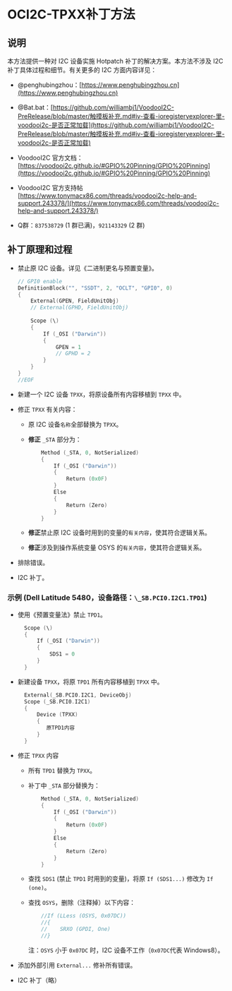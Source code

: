 # OCI2C-TPXX补丁方法

## 说明

本方法提供一种对 I2C 设备实施 Hotpatch 补丁的解决方案。本方法不涉及 I2C 补丁具体过程和细节。有关更多的 I2C 方面内容详见：

- @penghubingzhou：[https://www.penghubingzhou.cn](https://www.penghubingzhou.cn)

- @Bat.bat：[https://github.com/williambj1/VoodooI2C-PreRelease/blob/master/触摸板补充.md#iv-查看-ioregisteryexplorer-里-voodooi2c-是否正常加载](https://github.com/williambj1/VoodooI2C-PreRelease/blob/master/触摸板补充.md#iv-查看-ioregisteryexplorer-里-voodooi2c-是否正常加载)

- VoodooI2C 官方文档：[https://voodooi2c.github.io/#GPIO%20Pinning/GPIO%20Pinning](https://voodooi2c.github.io/#GPIO%20Pinning/GPIO%20Pinning)

- VoodooI2C 官方支持帖 [https://www.tonymacx86.com/threads/voodooi2c-help-and-support.243378/](https://www.tonymacx86.com/threads/voodooi2c-help-and-support.243378/)

- Q群：`837538729` (1 群已满)，`921143329` (2 群)

## 补丁原理和过程

- 禁止原 I2C 设备。详见《二进制更名与预置变量》。

  ```swift
  // GPI0 enable
  DefinitionBlock("", "SSDT", 2, "OCLT", "GPI0", 0)
  {
      External(GPEN, FieldUnitObj)
      // External(GPHD, FieldUnitObj)
      
      Scope (\)
      {
          If (_OSI ("Darwin"))
          {
              GPEN = 1
              // GPHD = 2
          }
      }
  }
  //EOF
  ```

- 新建一个 I2C 设备 `TPXX`，将原设备所有内容移植到 `TPXX` 中。

- 修正 `TPXX` 有关内容：

  - 原 I2C 设备`名称`全部替换为 `TPXX`。

  - **修正** `_STA` 部分为：

    ```Swift
        Method (_STA, 0, NotSerialized)
        {
            If (_OSI ("Darwin"))
            {
                Return (0x0F)
            }
            Else
            {
                Return (Zero)
            }
        }
    ```

  - **修正**禁止原 I2C 设备时用到的变量的`有关内容`，使其符合逻辑关系。

  - **修正**涉及到操作系统变量 OSYS 的`有关内容`，使其符合逻辑关系。

- 排除错误。

- I2C 补丁。

### 示例 (Dell Latitude 5480，设备路径：`\_SB.PCI0.I2C1.TPD1`)

- 使用《预置变量法》禁止 `TPD1`。

  ```Swift
    Scope (\)
    {
        If (_OSI ("Darwin"))
        {
            SDS1 = 0
        }
    }
  ```

- 新建设备 `TPXX`，将原 `TPD1` 所有内容移植到 `TPXX` 中。

  ```Swift
    External(_SB.PCI0.I2C1, DeviceObj)
    Scope (_SB.PCI0.I2C1)
    {
        Device (TPXX)
        {
           原TPD1内容
        }
    }
  ```

- 修正 `TPXX` 内容

  - 所有 `TPD1` 替换为 `TPXX`。
  
  - 补丁中 `_STA` 部分替换为：
  
    ```Swift
        Method (_STA, 0, NotSerialized)
        {
            If (_OSI ("Darwin"))
            {
                Return (0x0F)
            }
            Else
            {
                Return (Zero)
            }
        }
    ```
  
  - 查找 `SDS1` (禁止 `TPD1` 时用到的变量)，将原 `If (SDS1...)` 修改为 `If (one)`。
  
  - 查找 `OSYS`，删除（注释掉）以下内容：
  
    ```Swift
        //If (LLess (OSYS, 0x07DC))
        //{
        //    SRXO (GPDI, One)
        //}
    ```
  
    注：`OSYS` 小于 `0x07DC` 时，I2C 设备不工作（`0x07DC`代表 Windows8）。
  
- 添加外部引用 `External...` 修补所有错误。

- I2C 补丁（略）
